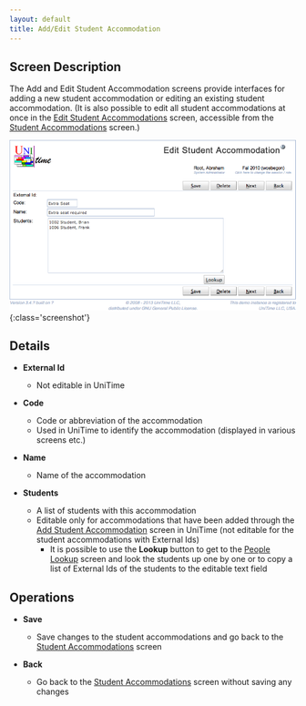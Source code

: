 ```yaml
---
layout: default
title: Add/Edit Student Accommodation
---
```



## Screen Description

The Add and Edit Student Accommodation screens provide interfaces for adding a new student accommodation or editing an existing student accommodation. (It is also possible to edit all student accommodations at once in the [Edit Student Accommodations](edit-student-accommodations) screen, accessible from the [Student Accommodations](student-accommodations) screen.)

![Edit Student Accommodation](images/edit-student-accommodation-1.png){:class='screenshot'}

## Details

* **External Id**
	* Not editable in UniTime

* **Code**
	* Code or abbreviation of the accommodation 
	* Used in UniTime to identify the accommodation (displayed in various screens etc.)

* **Name**
	* Name of the accommodation

* **Students**
	* A list of students with this accommodation
	* Editable only for accommodations that have been added through the [Add Student Accommodation](add-student-accommodation) screen in UniTime (not editable for the student accommodations with External Ids)
		* It is possible to use the **Lookup** button to get to the [People Lookup](people-lookup) screen and look the students up one by one or to copy a list of External Ids of the students to the editable text field

## Operations

* **Save**
	* Save changes to the student accommodations and go back to the [Student Accommodations](student-accommodations) screen

* **Back**
	* Go back to the [Student Accommodations](student-accommodations) screen without saving any changes
